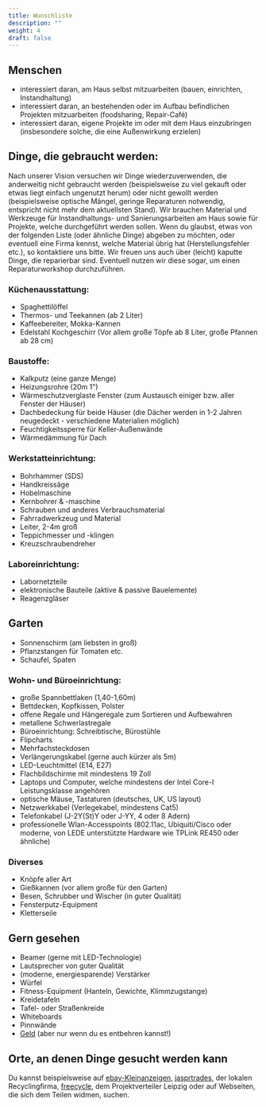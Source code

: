 ```yaml
---
title: Wunschliste
description: ""
weight: 4
draft: false
---
```


## Menschen

- interessiert daran, am Haus selbst mitzuarbeiten (bauen, einrichten, Instandhaltung)
- interessiert daran, an bestehenden oder im Aufbau befindlichen Projekten mitzuarbeiten (foodsharing, Repair-Café)
- interessiert daran, eigene Projekte im oder mit dem Haus einzubringen (insbesondere solche, die eine Außenwirkung erzielen)

## Dinge, die gebraucht werden:

Nach unserer Vision versuchen wir Dinge wiederzuverwenden, die anderweitig nicht gebraucht werden (beispielsweise zu viel gekauft oder etwas liegt einfach ungenutzt herum) oder nicht gewollt werden (beispielsweise optische Mängel, geringe Reparaturen notwendig, entspricht nicht mehr dem aktuellsten Stand).
Wir brauchen Material und Werkzeuge für Instandhaltungs- und Sanierungsarbeiten am Haus sowie für Projekte, welche durchgeführt werden sollen.
Wenn du glaubst, etwas von der folgenden Liste (oder ähnliche Dinge) abgeben zu möchten, oder eventuell eine Firma kennst, welche Material übrig hat (Herstellungsfehler etc.), so kontaktiere uns bitte.
Wir freuen uns auch über (leicht) kaputte Dinge, die reparierbar sind. Eventuell nutzen wir diese sogar, um einen Reparaturworkshop durchzuführen.

### Küchenausstattung:
- Spaghettilöffel
- Thermos- und Teekannen (ab 2 Liter)
- Kaffeebereiter, Mokka-Kannen
- Edelstahl Kochgeschirr (Vor allem große Töpfe ab 8 Liter, große Pfannen ab 28 cm)

### Baustoffe:

- Kalkputz (eine ganze Menge)
- Heizungsrohre (20m 1")
- Wärmeschutzverglaste Fenster (zum Austausch einiger bzw. aller Fenster der Häuser)
- Dachbedeckung für beide Häuser (die Dächer werden in 1-2 Jahren neugedeckt - verschiedene Materialien möglich)
- Feuchtigkeitssperre für Keller-Außenwände
- Wärmedämmung für Dach

### Werkstatteinrichtung:

- Bohrhammer (SDS)
- Handkreissäge
- Hobelmaschine
- Kernbohrer & -maschine
- Schrauben und anderes Verbrauchsmaterial
- Fahrradwerkzeug und Material
- Leiter, 2-4m groß
- Teppichmesser und -klingen
- Kreuzschraubendreher

### Laboreinrichtung:

- Labornetzteile
- elektronische Bauteile (aktive & passive Bauelemente)
- Reagenzgläser

## Garten

- Sonnenschirm (am liebsten in groß)
- Pflanzstangen für Tomaten etc.
- Schaufel, Spaten

### Wohn- und Büroeinrichtung:

- große Spannbettlaken (1,40-1,60m)
- Bettdecken, Kopfkissen, Polster
- offene Regale und Hängeregale zum Sortieren und Aufbewahren
- metallene Schwerlastregale
- Büroeinrichtung: Schreibtische, Bürostühle
- Flipcharts
- Mehrfachsteckdosen
- Verlängerungskabel (gerne auch kürzer als 5m)
- LED-Leuchtmittel (E14, E27)
- Flachbildschirme mit mindestens 19 Zoll
- Laptops und Computer, welche mindestens der Intel Core-I Leistungsklasse angehören
- optische Mäuse, Tastaturen (deutsches, UK, US layout)
- Netzwerkkabel (Verlegekabel, mindestens Cat5)
- Telefonkabel (J-2Y(St)Y oder J-YY, 4 oder 8 Adern)
- professionelle Wlan-Accesspoints (802.11ac, Ubiquiti/Cisco oder moderne, von LEDE unterstützte Hardware wie TPLink RE450 oder ähnliche)

### Diverses

- Knöpfe aller Art
- Gießkannen (vor allem große für den Garten)
- Besen, Schrubber und Wischer (in guter Qualität)
- Fensterputz-Equipment
- Kletterseile

## Gern gesehen

- Beamer (gerne mit LED-Technologie)
- Lautsprecher von guter Qualität
- (moderne, energiesparende) Verstärker
- Würfel
- Fitness-Equipment (Hanteln, Gewichte, Klimmzugstange)
- Kreidetafeln
- Tafel- oder Straßenkreide
- Whiteboards
- Pinnwände
- [Geld](../../contact) (aber nur wenn du es entbehren kannst!)

## Orte, an denen Dinge gesucht werden kann

Du kannst beispielsweise auf [ebay-Kleinanzeigen](https://www.ebay-kleinanzeigen.de/), [jasprtrades](https://jasprtrades.com/), der lokalen Recyclingfirma, [freecycle](https://www.freecycle.org/), dem Projektverteiler Leipzig oder auf Webseiten, die sich dem Teilen widmen, suchen.
